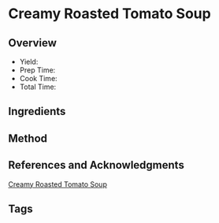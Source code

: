 # Creamy Roasted Tomato Soup

## Overview

- Yield:
- Prep Time:
- Cook Time:
- Total Time:

## Ingredients


## Method



## References and Acknowledgments

[Creamy Roasted Tomato Soup](https://www.halfbakedharvest.com/6-ingredient-creamy-roasted-tomato-soup/#bo-recipe)

## Tags


